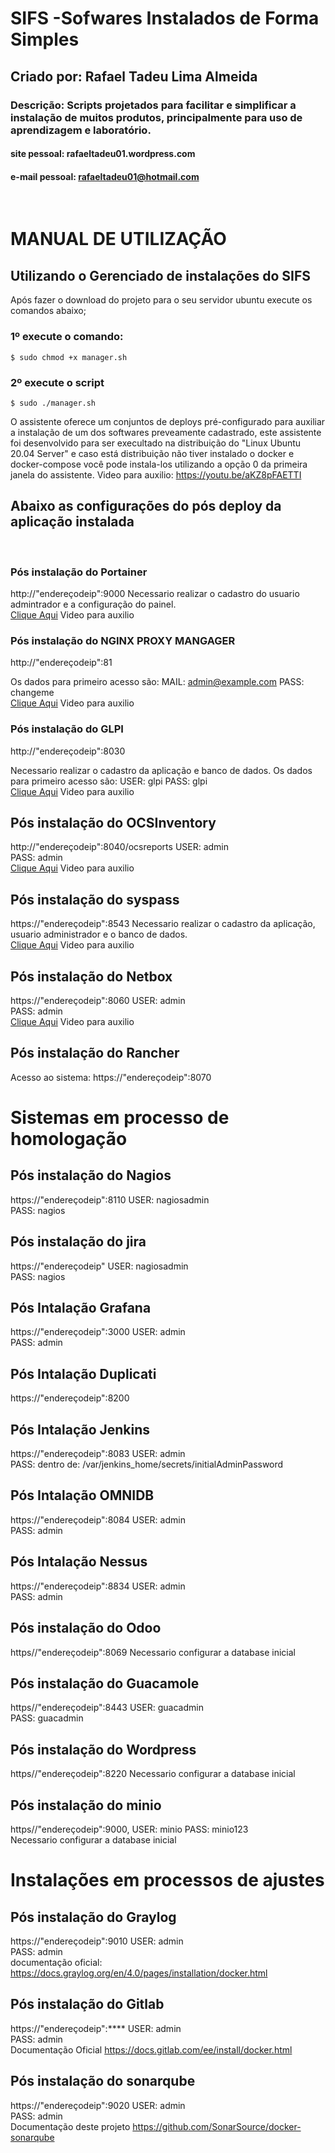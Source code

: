 # SIFS -Sofwares Instalados de Forma Simples
## Criado por: Rafael Tadeu Lima Almeida
### Descrição: Scripts projetados para facilitar e simplificar a instalação de muitos produtos, principalmente para uso de aprendizagem e laboratório.
#### site pessoal: rafaeltadeu01.wordpress.com
#### e-mail pessoal: rafaeltadeu01@hotmail.com

<br>

# MANUAL DE UTILIZAÇÃO

## Utilizando o Gerenciado de instalações do SIFS
Após fazer o download do projeto para o seu servidor ubuntu execute os comandos abaixo;

### 1º execute o comando:
`$ sudo chmod +x manager.sh`

### 2º execute o script
`$ sudo ./manager.sh`

O assistente oferece um conjuntos de deploys pré-configurado para auxiliar a instalação de um dos softwares preveamente cadastrado, este assistente foi desenvolvido para ser execultado na distribuição do "Linux Ubuntu 20.04 Server" e caso está distribuição não tiver instalado o docker e docker-compose você pode instala-los utilizando a opção 0 da primeira janela do assistente.
Video para auxilio: https://youtu.be/aKZ8pFAETTI
<br>

## Abaixo as configurações do pós deploy da aplicação instalada
<br>

### Pós instalação do Portainer
http://"endereçodeip":9000
Necessario realizar o cadastro do usuario admintrador e a configuração do painel.<br>
[Clique Aqui](https://youtu.be/ZYzRiCxeNj4) Video para auxilio
<br>

### Pós instalação do NGINX PROXY MANGAGER
http://"endereçodeip":81
<br>

Os dados para primeiro acesso são:
MAIL: admin@example.com
PASS: changeme <br>
[Clique Aqui](https://youtu.be/ZdStRCq5QT4) Video para auxilio
<br>

### Pós instalação do GLPI
http://"endereçodeip":8030
<br>

Necessario realizar o cadastro da aplicação e banco de dados.
Os dados para primeiro acesso são:
USER: glpi
PASS: glpi<br>
[Clique Aqui](https://youtu.be/sXZZl5XDB9k) Video para auxilio
<br>

## Pós instalação do OCSInventory
http://"endereçodeip":8040/ocsreports
USER: admin  
PASS: admin<br>
[Clique Aqui](https://youtu.be/0EO832SH5Fg) Video para auxilio
<br>

## Pós instalação do syspass
https://"endereçodeip":8543
Necessario realizar o cadastro da aplicação, usuario administrador e o banco de dados.<br>
[Clique Aqui](https://youtu.be/7KlgCBppCKc) Video para auxilio
<br>

## Pós instalação do Netbox
https://"endereçodeip":8060
USER: admin  
PASS: admin<br>
[Clique Aqui](https://youtu.be/ycvGeMpC1pA) Video para auxilio
<br>

## Pós instalação do Rancher
Acesso ao sistema: https://"endereçodeip":8070

# Sistemas em processo de homologação
## Pós instalação do Nagios
https://"endereçodeip":8110
USER: nagiosadmin  
PASS: nagios<br>

## Pós instalação do jira 
https://"endereçodeip"
USER: nagiosadmin  
PASS: nagios<br>

## Pós Intalação Grafana
https://"endereçodeip":3000
USER: admin  
PASS: admin<br>

## Pós Intalação Duplicati
https://"endereçodeip":8200<br>

## Pós Intalação Jenkins
https://"endereçodeip":8083
USER: admin  
PASS: dentro de: /var/jenkins_home/secrets/initialAdminPassword<br>

## Pós Intalação OMNIDB
https://"endereçodeip":8084
USER: admin  
PASS: admin<br>

## Pós Intalação Nessus
https://"endereçodeip":8834
USER: admin  
PASS: admin<br>

## Pós instalação do Odoo
https//"endereçodeip":8069
Necessario configurar a database inicial<br>

## Pós instalação do Guacamole
https//"endereçodeip":8443
USER: guacadmin  
PASS: guacadmin<br>

## Pós instalação do Wordpress
https//"endereçodeip":8220
Necessario configurar a database inicial<br>

## Pós instalação do minio
https//"endereçodeip":9000,
USER: minio
PASS: minio123<br>
Necessario configurar a database inicial<br>

# Instalações em processos de ajustes
## Pós instalação do Graylog
https://"endereçodeip":9010
USER: admin  
PASS: admin<br>
documentação oficial:
https://docs.graylog.org/en/4.0/pages/installation/docker.html<br>

## Pós instalação do Gitlab
https://"endereçodeip":****
USER: admin  
PASS: admin<br>
Documentação Oficial
https://docs.gitlab.com/ee/install/docker.html<br>

## Pós instalação do sonarqube
https://"endereçodeip":9020
USER: admin  
PASS: admin<br>
Documentação deste projeto
https://github.com/SonarSource/docker-sonarqube<br>
